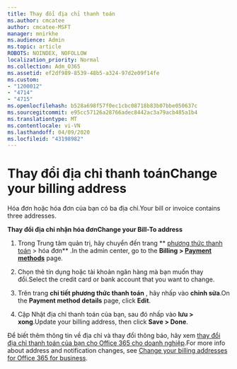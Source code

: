 ```yaml
---
title: Thay đổi địa chỉ thanh toán
ms.author: cmcatee
author: cmcatee-MSFT
manager: mnirkhe
ms.audience: Admin
ms.topic: article
ROBOTS: NOINDEX, NOFOLLOW
localization_priority: Normal
ms.collection: Adm_O365
ms.assetid: ef2df989-8539-48b5-a324-97d2e09f14fe
ms.custom:
- "1200012"
- "4714"
- "4715"
ms.openlocfilehash: b528a698f57f0ec1cbc08718b83b07bbe050637c
ms.sourcegitcommit: e95cc57126a28766adec8442ac3a79acb485a1b4
ms.translationtype: MT
ms.contentlocale: vi-VN
ms.lasthandoff: 04/09/2020
ms.locfileid: "43198982"
---
```

# <a name="change-your-billing-address"></a><span data-ttu-id="ac960-102">Thay đổi địa chỉ thanh toán</span><span class="sxs-lookup"><span data-stu-id="ac960-102">Change your billing address</span></span>

<span data-ttu-id="ac960-103">Hóa đơn hoặc hóa đơn của bạn có ba địa chỉ.</span><span class="sxs-lookup"><span data-stu-id="ac960-103">Your bill or invoice contains three addresses.</span></span> 

<span data-ttu-id="ac960-104">**Thay đổi địa chỉ nhận hóa đơn**</span><span class="sxs-lookup"><span data-stu-id="ac960-104">**Change your Bill-To address**</span></span>

1. <span data-ttu-id="ac960-105">Trong Trung tâm quản trị, hãy chuyển đến trang \*\* [phương thức thanh toán](https://go.microsoft.com/fwlink/p/?linkid=2018806) > hóa đơn\*\* .</span><span class="sxs-lookup"><span data-stu-id="ac960-105">In the admin center, go to the **Billing > [Payment methods](https://go.microsoft.com/fwlink/p/?linkid=2018806)** page.</span></span> 

2. <span data-ttu-id="ac960-106">Chọn thẻ tín dụng hoặc tài khoản ngân hàng mà bạn muốn thay đổi.</span><span class="sxs-lookup"><span data-stu-id="ac960-106">Select the credit card or bank account that you want to change.</span></span> 

3. <span data-ttu-id="ac960-107">Trên trang **chi tiết phương thức thanh toán** , hãy nhấp vào **chỉnh sửa**.</span><span class="sxs-lookup"><span data-stu-id="ac960-107">On the **Payment method details** page, click **Edit**.</span></span> 

4. <span data-ttu-id="ac960-108">Cập Nhật địa chỉ thanh toán của bạn, sau đó nhấp vào **lưu > xong**.</span><span class="sxs-lookup"><span data-stu-id="ac960-108">Update your billing address, then click **Save > Done**.</span></span> 

<span data-ttu-id="ac960-109">Để biết thêm thông tin về địa chỉ và thay đổi thông báo, hãy xem [thay đổi địa chỉ thanh toán của bạn cho Office 365 cho doanh nghiệp](https://docs.microsoft.com/microsoft-365/commerce/billing-and-payments/change-your-billing-addresses?view=o365-worldwide).</span><span class="sxs-lookup"><span data-stu-id="ac960-109">For more info about address and notification changes, see [Change your billing addresses for Office 365 for business](https://docs.microsoft.com/microsoft-365/commerce/billing-and-payments/change-your-billing-addresses?view=o365-worldwide).</span></span> 
